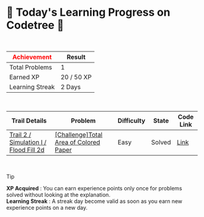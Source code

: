 # 🌲 Today's Learning Progress on Codetree 🌲

<br />

| <span style="color:red;display:block;text-align:center;"> **Achievement**</span> | Result |
|---|---|
|Total Problems| 1 |
| Earned XP | 20 / 50 XP |
| Learning Streak | 2 Days |

<br />

|Trail Details|Problem|Difficulty|State|Code Link|
|---|---|---|---|---|
|[Trail 2 / Simulation I / Flood Fill 2d](https://www.codetree.ai/trail-info/novice-mid/)|[[Challenge]Total Area of Colored Paper](https://www.codetree.ai/trails/complete/curated-cards/challenge-the-total-area-of-colored-paper/)|Easy|Solved|[Link](https://github.com/kangmoonsu/DSA-study/blob/main/250916/Total%20Area%20of%20Colored%20Paper/the-total-area-of-colored-paper.py)|


<br />

> [!TIP]
> **XP Acquired** : You can earn experience points only once for problems solved without looking at the explanation.  
> **Learning Streak** : A streak day become valid as soon as you earn new experience points on a new day.

